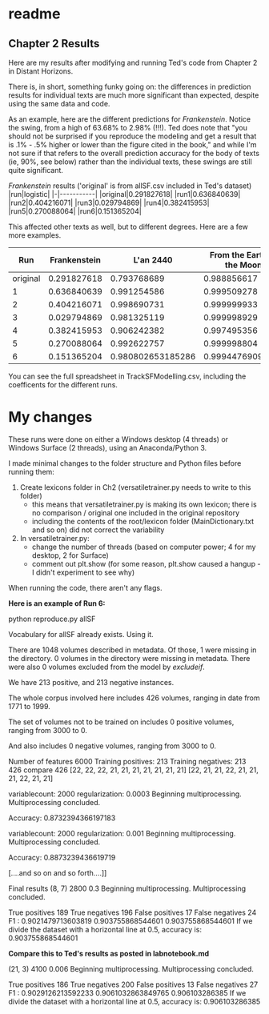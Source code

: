# readme
## Chapter 2 Results
Here are my results after modifying and running Ted's code from Chapter 2 in Distant Horizons. 

There is, in short, something funky going on: the differences in prediction results for individual texts are much more significant than expected, despite using the same data and code.

As an example, here are the different predictions for *Frankenstein*. Notice the swing, from a high of 63.68% to 2.98% (!!!). Ted does note that "you should not be surprised if you reproduce the modeling and get a result that is .1% - .5% higher or lower than the figure cited in the book," and while I'm not sure if that refers to the overall prediction accuracy for the body of texts (ie, 90%, see below) rather than the individual texts, these swings are still quite significant. 

*Frankenstein* results ('original' is from allSF.csv included in Ted's dataset)
|run|logistic|
|-|-----------|
|original|0.291827618| 
|run1|0.636840639| 
|run2|0.404216071| 
|run3|0.029794869| 
|run4|0.382415953| 
|run5|0.270088064| 
|run6|0.151365204|

This affected other texts as well, but to different degrees. Here are a few more examples.

|Run     |Frankenstein|L'an 2440  |From the Earth to the Moon|Neuromancer|Agrippa's Daughter|A Woman of the People|
|--------|------------|-----------|--------------------------|-----------|------------------|---------------------|
|original|0.291827618 |0.793768689|0.988856617               |0.660413425|0.259849582       |0.016881402          |
|1       |0.636840639 |0.991254586|0.999509278               |0.847632468|0.231697029       |0.009060675          |
|2       |0.404216071 |0.998690731|0.999999933               |0.948346372|0.1375839         |0.000222228          |
|3       |0.029794869 |0.981325119|0.999998929               |0.646468286|0.048015755       |0.000120089          |
|4       |0.382415953 |0.906242382|0.997495356               |0.832725942|0.196895609       |0.033855328          |
|5       |0.270088064 |0.992622757|0.999998804               |0.979639867|0.179094876       |0.002039043          |
|6		|0.151365204	|0.980802653185286|0.99944769095168|0.559788206462384|0.361590290782822|0.00152886269231822|

You can see the full spreadsheet in TrackSFModelling.csv, including the coefficents for the different runs.

# My changes

These runs were done on either a Windows desktop (4 threads) or Windows Surface (2 threads), using an Anaconda/Python 3. 

I made minimal changes to the folder structure and Python files before running them:
 
1. Create lexicons folder in Ch2 (versatiletrainer.py needs to write to this folder)
	- this means that versatiletrainer.py is making its own lexicon; there is no comparison / original one included in the original repository
	- including the contents of the root/lexicon folder (MainDictionary.txt and so on) did not correct the variability
2. In versatiletrainer.py:
	- change the number of threads (based on computer power; 4 for my desktop, 2 for Surface)
	- comment out plt.show (for some reason, plt.show caused a hangup - I didn't experiment to see why)

When running the code, there aren't any flags.

**Here is an example of Run 6:**

python reproduce.py allSF

Vocabulary for allSF already exists. Using it.

There are 1048 volumes described in metadata.
Of those, 1 were missing in the directory.
0 volumes in the directory were missing in metadata.
There were also 0 volumes excluded from the model by *excludeif*.

We have 213 positive, and 213 negative instances.

The whole corpus involved here includes 426 volumes, ranging in date from 1771 to 1999.

The set of volumes not to be trained on includes 0 positive volumes, ranging from 3000 to 0.

And also includes 0 negative volumes, ranging from 3000 to 0.

Number of features 6000
Training positives: 213
Training negatives: 213
426
compare
426
[22, 22, 22, 21, 21, 21, 21, 21, 21, 21]
[22, 21, 21, 22, 21, 21, 21, 22, 21, 21]

variablecount: 2000  regularization: 0.0003
Beginning multiprocessing.
Multiprocessing concluded.

Accuracy: 0.8732394366197183

variablecount: 2000  regularization: 0.001
Beginning multiprocessing.
Multiprocessing concluded.

Accuracy: 0.8873239436619719

[....and so on and so forth....]]


Final results
(8, 7)
2800 0.3
Beginning multiprocessing.
Multiprocessing concluded.

True positives 189
True negatives 196
False positives 17
False negatives 24
F1 : 0.9021479713603819
0.903755868544601 0.903755868544601
If we divide the dataset with a horizontal line at 0.5, accuracy is:  0.903755868544601


**Compare this to Ted's results as posted in labnotebook.md**

(21, 3) 
4100 0.006 
Beginning multiprocessing. 
Multiprocessing concluded.

True positives 186 
True negatives 200 
False positives 13 
False negatives 27 
F1 : 0.9029126213592233 
0.9061032863849765 0.906103286385 
If we divide the dataset with a horizontal line at 0.5, accuracy is: 0.906103286385

